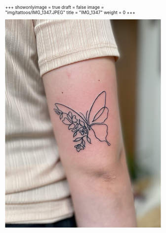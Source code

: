 +++
showonlyimage = true
draft = false
image = "img/tattoos/IMG_1347.JPEG"
title = "IMG_1347"
weight = 0
+++

![image](/img/tattoos/IMG_1347.JPEG)
